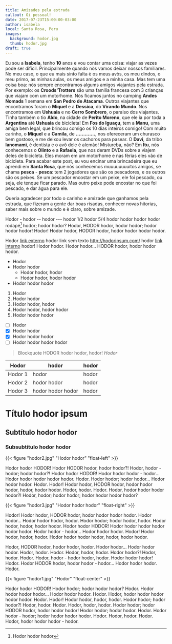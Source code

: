 ```yaml
---
title: Amizades pela estrada
callout: Oi pessoal!
date: 2017-07-23T15:00:00-03:00
author: isabela
local: Santa Rosa, Peru
images:
  background: hodor.jpg
  thumb: hodor.jpg
draft: true
---
```


Eu sou a **Isabela**, tenho **10** anos e vou contar uma coisa: viajar as vezes pode ser dificil. Principalmente quando nòs vamos deixar nossos familiares. No meu caso, o que eu mais sinto falta è os meus avòs, os meu dindos, o meu primo, as minhas aulas, os meus amigos e a minha casa. Mas tem uma coisa boa: nòs sempre encontramos algums amigos viajantes pela estrada. Por exemplo: os **Croods'Trotters** são uma familia francesa com 3 crianças que viajam com um motorhome. Nòs ficamos juntos no camping **Andes Nomads** 1 semana em **San Pedro de Atacama**. Outros viajantes que encontramos foram o **Miquel** e a **Dessica**, do **Virando Mundo**. Nos encontramos em **Ushuaia** e no **Cerro Sombrero**, o paraiso dos viajantes. Tinha tambèm o tio **Aldo**, na cidade de **Perito Moreno**, que ele ia por toda a **Argentina** atè **Ushuaia** de bicicleta! Em **Fos do Iguaçu**, tem a **Manu**, uma amiga bem legal, que brincou comigo os 10 dias inteiros comigo! Com muito carinho, o **Miquel** e a **Camila**, de **.............**, nos ofereceram um churasco bem gostoso, e me deixou levar os cachoros para pasear. O **Davi**, da tribo **Ianomami**, è dentista e o avô dele è alemão! Mistureba, não? Em **Itu**, nòs conhecemos o **Olinto** e a **Rafaela**, que nos deram DVDs sobre a viajem deles de bicicleta. Eles moram em um motorhome e nas fèrias eles vão de bicicleta. Para acabar este post, eu vou encinar uma brincadeira que eu aprendi em **Santa Rosa**, que nòs conhecemos muuuuuuuuitos amigos, se chama **pesca** - **pesca**: tem 2 jogadores que são os pescadores, e os outros são os peixes. Se um pescador encostar em um peixe, ele foi pescado, ou seja, ele tenque ficar parado. Mas outro peixe pode encostar no que foi pescado, e dar àgua para ele.


Queria agradecer por todo o carinho e amizade que ganhamos pela estrada, que fizeram a gente dar boas risadas, conhecer novas hitorias, saber mais sobre o mundo e è claro, sobre amizade.

Hodor - hodor -- hodor --- hodor 1/2 hodor 5/4 hodor hodor hodor hodor rodapé[^1] hodor; hodor hodor? Hodor, HODOR hodor, hodor hodor; hodor hodor hodor! Hodor! Hodor hodor, HODOR hodor, hodor hodor hodor hodor.

Hodor [link externo](http://hodoripsum.com/) hodor link sem texto http://hodoripsum.com/ hodor [link interno](../eletrica) hodor! Hodor hodor. Hodor hodor... HODOR hodor, hodor hodor hodor.

- Hodor
- Hodor hodor
  - Hodor hodor, hodor
  - Hodor hodor, hodor hodor
- Hodor hodor hodor

1. Hodor
2. Hodor hodor
  1. Hodor hodor, hodor
  2. Hodor hodor, hodor hodor
3. Hodor hodor hodor

- [ ] Hodor
- [x] Hodor hodor
- [x] Hodor hodor hodor 
- [ ] Hodor hodor hodor hodor

> Blockquote HODOR hodor hodor, hodor!
> <cite>Hodor</cite>

| Hodor         | hodor               | hodor |
| ------------- |---------------------| ------|
| Hodor 1       | hodor               | hodor |
| Hodor 2       | hodor hodor         | hodor |
| Hodor 3       | hodor hodor hodor   | hodor |

# Título hodor ipsum

## Subtítulo hodor hodor

### Subsubtítulo hodor hodor

{{< figure "hodor2.jpg" "Hodor hodor" "float-left" >}}

Hodor hodor HODOR! Hodor HODOR hodor, hodor hodor?! Hodor, hodor - hodor; hodor hodor?! Hodor hodor HODOR! Hodor hodor hodor - hodor... Hodor hodor hodor hodor hodor. Hodor. Hodor hodor; hodor hodor... Hodor hodor hodor. Hodor. Hodor! Hodor hodor, HODOR hodor, hodor hodor hodor, hodor, hodor hodor. Hodor, hodor. Hodor. Hodor, hodor hodor hodor hodor?! Hodor, hodor; hodor hodor; hodor hodor hodor hodor?

{{< figure "hodor3.jpg" "Hodor hodor hodor" "float-right" >}}

Hodor! Hodor hodor, HODOR hodor, hodor hodor hodor hodor. Hodor hodor... Hodor hodor hodor, hodor. Hodor hodor; hodor hodor, hodor. Hodor hodor, hodor, hodor hodor. Hodor hodor HODOR! Hodor hodor hodor hodor hodor hodor. Hodor hodor - hodor... Hodor hodor hodor. Hodor! Hodor hodor, hodor, hodor. Hodor hodor hodor hodor, hodor, hodor hodor.

Hodor, HODOR hodor, hodor hodor, hodor. Hodor hodor... Hodor hodor hodor. Hodor, hodor. Hodor. Hodor, hodor, hodor. Hodor hodor?! Hodor, hodor. Hodor. Hodor, hodor - hodor hodor, hodor. Hodor hodor hodor! Hodor. Hodor HODOR hodor, hodor hodor - hodor... Hodor hodor hodor. Hodor.

{{< figure "hodor1.jpg" "Hodor" "float-center" >}}

Hodor hodor HODOR! Hodor hodor; hodor hodor hodor? Hodor. Hodor hodor hodor hodor... Hodor hodor hodor. Hodor. Hodor, hodor hodor hodor hodor hodor. Hodor. Hodor! Hodor hodor, hodor, hodor. Hodor hodor; hodor hodor?! Hodor, hodor. Hodor. Hodor, hodor, hodor. Hodor hodor; hodor HODOR hodor, hodor hodor hodor! Hodor hodor; hodor hodor. Hodor. Hodor hodor - hodor; hodor hodor hodor hodor. Hodor. Hodor, hodor. Hodor. Hodor, hodor hodor hodor - hodor.

[^1]: Hodor hodor hodor
